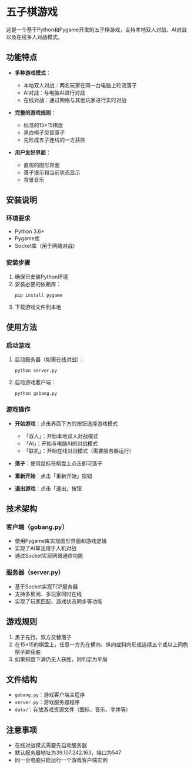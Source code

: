 # 五子棋游戏

这是一个基于Python和Pygame开发的五子棋游戏，支持本地双人对战、AI对战以及在线多人对战模式。

## 功能特点

- **多种游戏模式**：
  - 本地双人对战：两名玩家在同一台电脑上轮流落子
  - AI对战：与电脑AI进行对战
  - 在线对战：通过网络与其他玩家进行实时对战

- **完整的游戏规则**：
  - 标准的15×15棋盘
  - 黑白棋子交替落子
  - 先形成五子连线的一方获胜

- **用户友好界面**：
  - 直观的图形界面
  - 落子提示和当前状态显示
  - 背景音乐

## 安装说明

### 环境要求

- Python 3.6+
- Pygame库
- Socket库（用于网络对战）

### 安装步骤

1. 确保已安装Python环境
2. 安装必要的依赖库：
   ```
   pip install pygame
   ```
3. 下载游戏文件到本地

## 使用方法

### 启动游戏

1. 启动服务器（如需在线对战）：
   ```
   python server.py
   ```

2. 启动游戏客户端：
   ```
   python gobang.py
   ```

### 游戏操作

- **开始游戏**：点击界面下方的按钮选择游戏模式
  - 「双人」：开始本地双人对战模式
  - 「AI」：开始与电脑AI的对战模式
  - 「联机」：开始在线对战模式（需要服务器运行）

- **落子**：使用鼠标在棋盘上点击即可落子
- **重新开始**：点击「重新开始」按钮
- **退出游戏**：点击「退出」按钮

## 技术架构

### 客户端（gobang.py）

- 使用Pygame库实现图形界面和游戏逻辑
- 实现了AI算法用于人机对战
- 通过Socket实现网络通信功能

### 服务器（server.py）

- 基于Socket实现TCP服务器
- 支持多房间、多玩家同时在线
- 实现了玩家匹配、游戏状态同步等功能

## 游戏规则

1. 黑子先行，双方交替落子
2. 在15×15的棋盘上，任意一方先在横向、纵向或斜向形成连续五个或以上同色棋子即获胜
3. 如果棋盘下满仍无人获胜，则判定为平局

## 文件结构

- `gobang.py`：游戏客户端主程序
- `server.py`：游戏服务器程序
- `data/`：存放游戏资源文件（图标、音乐、字体等）

## 注意事项

- 在线对战模式需要先启动服务器
- 默认服务器地址为39.107.242.163，端口为547
- 同一台电脑只能运行一个游戏客户端实例